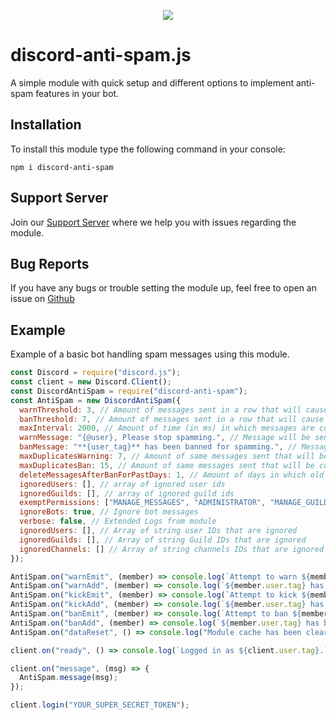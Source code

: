 <p align="center"><a href="https://nodei.co/npm/discord-anti-spam/"><img src="https://nodei.co/npm/discord-anti-spam.png"></a></p>

# discord-anti-spam.js
A simple module with quick setup and different options to implement anti-spam features in your bot.

## Installation
To install this module type the following command in your console:
```
npm i discord-anti-spam
```

## Support Server
Join our [Support Server](https://discord.gg/KQgDfGr) where we help you with issues regarding the module.

## Bug Reports
If you have any bugs or trouble setting the module up, feel free to open an issue on [Github](https://github.com/Michael-J-Scofield/discord-anti-spam)


## Example
Example of a basic bot handling spam messages using this module.

```js
const Discord = require("discord.js");
const client = new Discord.Client();
const DiscordAntiSpam = require("discord-anti-spam");
const AntiSpam = new DiscordAntiSpam({
  warnThreshold: 3, // Amount of messages sent in a row that will cause a warning.
  banThreshold: 7, // Amount of messages sent in a row that will cause a ban
  maxInterval: 2000, // Amount of time (in ms) in which messages are cosidered spam.
  warnMessage: "{@user}, Please stop spamming.", // Message will be sent in chat upon warning.
  banMessage: "**{user_tag}** has been banned for spamming.", // Message will be sent in chat upon banning.
  maxDuplicatesWarning: 7, // Amount of same messages sent that will be considered as duplicates that will cause a warning.
  maxDuplicatesBan: 15, // Amount of same messages sent that will be considered as duplicates that will cause a ban.
  deleteMessagesAfterBanForPastDays: 1, // Amount of days in which old messages will be deleted. (1-7)
  ignoredUsers: [], // array of ignored user ids
  ignoredGuilds: [], // array of ignored guild ids
  exemptPermissions: ["MANAGE_MESSAGES", "ADMINISTRATOR", "MANAGE_GUILD", "BAN_MEMBERS"], // Bypass users with at least one of these permissions
  ignoreBots: true, // Ignore bot messages
  verbose: false, // Extended Logs from module
  ignoredUsers: [], // Array of string user IDs that are ignored
  ignoredGuilds: [], // Array of string Guild IDs that are ignored
  ignoredChannels: [] // Array of string channels IDs that are ignored
});

AntiSpam.on("warnEmit", (member) => console.log(`Attempt to warn ${member.user.tag}.`));
AntiSpam.on("warnAdd", (member) => console.log(`${member.user.tag} has been warned.`));
AntiSpam.on("kickEmit", (member) => console.log(`Attempt to kick ${member.user.tag}.`));
AntiSpam.on("kickAdd", (member) => console.log(`${member.user.tag} has been kicked.`));
AntiSpam.on("banEmit", (member) => console.log(`Attempt to ban ${member.user.tag}.`));
AntiSpam.on("banAdd", (member) => console.log(`${member.user.tag} has been banned.`));
AntiSpam.on("dataReset", () => console.log("Module cache has been cleared."));

client.on("ready", () => console.log(`Logged in as ${client.user.tag}.`));

client.on("message", (msg) => {
  AntiSpam.message(msg);
});

client.login("YOUR_SUPER_SECRET_TOKEN");
```
